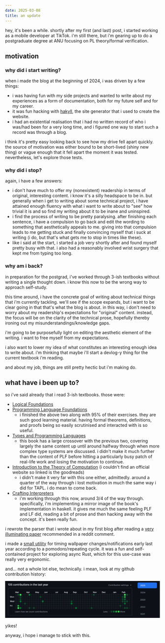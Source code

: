 ```yaml
---
date: 2025-03-08
title: an update
---
```


hey, it's been a while. shortly after my first (and last) post, i started working as a mobile developer at TikTok. i'm still there, but i'm gearing up to do a postgraduate degree at ANU focusing on PL theory/formal verification.

## motivation

### why did i start writing?

when i made the blog at the beginning of 2024, i was driven by a few things:

- i was having fun with my side projects and wanted to write about my experiences as a form of documentation, both for my future self and for my career.
- it was fun hacking with [hakyll](https://jaspervdj.be/hakyll/), the site generator that i used to create the website.
- i had an existential realisation that i had no written record of who i was/had been for a very long time, and i figured one way to start such a record was through a blog.

i think it's pretty easy looking back to see how my drive fell apart quickly. the source of motivation was either bound to be short-lived (shiny new thing) or vague enough that it fell apart the moment it was tested. nevertheless, let's explore those tests.

### why did i stop?

again, i have a few answers:

- i don't have much to offer my (nonexistent) readership in terms of original, interesting content. i know it's a silly headspace to be in. but generally when i get to writing about some technical project, i have attained enough fluency with what i want to write about to "see" how trivial it is and so find my writing about it to be inane and uninspired.
- i find the process of writing to be pretty paralysing. after finishing each sentence, i have a compulsion to go back and edit the wording to something that aesthetically appeals to me. giving into that compulsion leads to me getting stuck and finally convincing myself that i suck at writing (i do, but that's what gets me to stop in times like these).
- like i said at the start, i started a job very shortly after and found myself pretty busy with that. i also had a reasonably involved wrist surgery that kept me from typing too long.

### why am i back?

in preparation for the postgrad, i've worked through 3-ish textbooks without writing a single thought down. i know this now to be the wrong way to approach self-study.

this time around, i have the concrete goal of writing about technical things that i'm currently tackling. we'll see if the scope expands, but i want to be clear going in that that's what the blog is about. in this way, i don't need to worry about my readership's expectations for "original" content. instead, the focus will be on the clarity of the technical prose, hopefully thereby ironing out my misunderstandings/knowledge gaps.

i'm going to be purposefully light on editing the aesthetic element of the writing. i want to free myself from my expectations.

i also want to lower my idea of what constitutes an interesting enough idea to write about. i'm thinking that maybe i'll start a devlog-y thing for the current textbook i'm reading.

and about my job, things are still pretty hectic but i'm making do.

## what have i been up to?

so i've said already that i read 3-ish textbooks. those were:

- [Logical Foundations](https://softwarefoundations.cis.upenn.edu/lf-current/index.html)
- [Programming Language Foundations](https://softwarefoundations.cis.upenn.edu/plf-current/index.html)
  - i finished the above two along with 95% of their exercises. they are such good learning material. having formal theorems, definitions, and proofs being so easily scrutinised and interacted with is so useful.
- [Types and Programming Languages](https://www.cis.upenn.edu/~bcpierce/tapl/)
  - this book has a large crossover with the previous two, covering largely the same content up until around halfway through when more complex type systems are discussed. i didn't make it much further than the content of PLF before hitting a particularly busy patch of real-life work and losing the motivation to continue.
- [Introduction to the Theory of Computation](https://www.goodreads.com/book/show/400716.Introduction_to_the_Theory_of_Computation) (i couldn't find an official website so linked is the goodreads)
  - i didn't make it very far with this one either, admittedly. around a quarter of the way through i lost motivation in much the same way i did for TAPL. i do mean to come back.
- [Crafting Interpreters](https://craftinginterpreters.com/)
  - i'm working through this now, around 3/4 of the way through. specifically, i'm implementing a mirror image of the book's implementation in haskell. it gives me much the same feeling PLF and LF did, reading a bit of prose and then hacking away with the concept. it's been really fun.

i rewrote the parser that i wrote about in my first blog after reading a [very illuminating paper](https://dl.acm.org/doi/10.1145/3471874.3472984) recommended in a reddit comment.

i made a [small utility](https://github.com/joshcbrown/caydence) for timing wallpaper changes/notifications early last year according to a pomodoro/repeating cycle. it was a fun and self-contained project for exploring async Rust, which for this use-case was really very ergonomic.

and... not a whole lot else, technically. i mean, look at my github contribution history:

![](/images/github_contributions.png)

yikes!

anyway, i hope i manage to stick with this.
